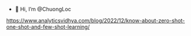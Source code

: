 - 👋 Hi, I’m @ChuongLoc

https://www.analyticsvidhya.com/blog/2022/12/know-about-zero-shot-one-shot-and-few-shot-learning/


